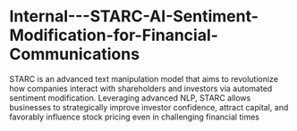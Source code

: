 # Internal---STARC-AI-Sentiment-Modification-for-Financial-Communications
STARC is an advanced text manipulation model that aims to revolutionize how companies interact with shareholders and investors via automated sentiment modification. Leveraging advanced NLP, STARC allows businesses to strategically improve investor confidence, attract capital, and favorably influence stock pricing even in challenging financial times

